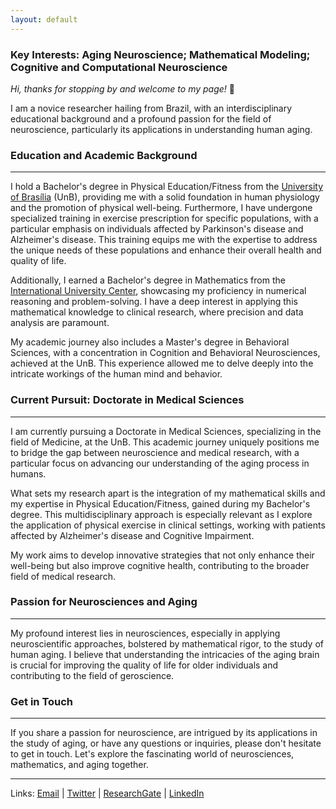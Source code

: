 ```yaml
---
layout: default
---
```


  ### Key Interests: Aging Neuroscience; Mathematical Modeling; Cognitive and Computational Neuroscience ###
  
  
  *Hi, thanks for stopping by and welcome to my page!* 🙂
  
I am a novice researcher hailing from Brazil, with an interdisciplinary educational background and a profound passion for the field of neuroscience, particularly its applications in understanding human aging.

### **Education and Academic Background**
-----------------------

  I hold a Bachelor's degree in Physical Education/Fitness from the [University of Brasília](https://international.unb.br/) (UnB), providing me with a solid foundation in human physiology and the promotion of physical well-being. Furthermore, I have undergone specialized training in exercise prescription for specific populations, with a particular emphasis on individuals affected by Parkinson's disease and Alzheimer's disease. This training equips me with the expertise to address the unique needs of these populations and enhance their overall health and quality of life.
  
  Additionally, I earned a Bachelor's degree in Mathematics from the [International University Center](https://globalhub.uninter.com/en/), showcasing my proficiency in numerical reasoning and problem-solving. I have a deep interest in applying this mathematical knowledge to clinical research, where precision and data analysis are paramount.

  My academic journey also includes a Master's degree in Behavioral Sciences, with a concentration in Cognition and Behavioral Neurosciences, achieved at the UnB. This experience allowed me to delve deeply into the intricate workings of the human mind and behavior.

### **Current Pursuit: Doctorate in Medical Sciences**
--------------------------

  I am currently pursuing a Doctorate in Medical Sciences, specializing in the field of Medicine, at the UnB. This academic journey uniquely positions me to bridge the gap between neuroscience and medical research, with a particular focus on advancing our understanding of the aging process in humans. 
  
  What sets my research apart is the integration of my mathematical skills and my expertise in Physical Education/Fitness, gained during my Bachelor's degree. This multidisciplinary approach is especially relevant as I explore the application of physical exercise in clinical settings, working with patients affected by Alzheimer's disease and Cognitive Impairment.
  
  My work aims to develop innovative strategies that not only enhance their well-being but also improve cognitive health, contributing to the broader field of medical research.

### **Passion for Neurosciences and Aging**
----------------------------

  My profound interest lies in neurosciences, especially in applying neuroscientific approaches, bolstered by mathematical rigor, to the study of human aging. I believe that understanding the intricacies of the aging brain is crucial for improving the quality of life for older individuals and contributing to the field of geroscience.

### **Get in Touch**
---------------------------------

  If you share a passion for neuroscience, are intrigued by its applications in the study of aging, or have any questions or inquiries, please don't hesitate to get in touch. Let's explore the fascinating world of neurosciences, mathematics, and aging together.

-------------------
Links: [Email](rlounb@gmail.com) | [Twitter](https://twitter.com/rlolegario) | [ResearchGate](https://www.researchgate.net/profile/Raphael-Olegario) | [LinkedIn](https://www.linkedin.com/in/raphaellolegario/)

